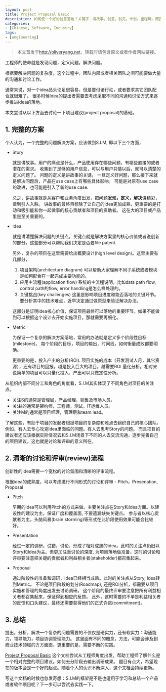 ```yaml
---
layout: post
title: Project Proposal Basic
description: 如何使一个好的创意落地？关键字：讲故事，创意，创见，计划，里程碑。概要设计，系统流程，系统架构，解决方案架构，项目管理，项目建议书。
categories:
- [Chinese, Software, Industry]
tags:
- [engineering]
---
```


>本文首发于<http://oliveryang.net>，转载时请包含原文或者作者网站链接。

工程师的使命就是发现问题，定义问题，解决问题。

根据要解决问题的复杂度，这个过程中，团队内部或者相关团队之间可能要做大量的沟通和讨论工作。

通常来说，对一个idea品头论足很容易，但是要付诸行动，或者要求其它团队配合就很难了。
很多时候Idea的提出者需要去考虑采取不同的沟通和讨论方式来逐步推进idea的落地。

本文尝试从以下方面去讨论一下项目建议(project proposal)的基础。

## 1. 完整的方案

个人认为，一个完整的问题解决方案，应该做到S.I.M, 即以下三个方面，

* Story

  就是讲故事。用户的痛点是什么，产品使用存在哪些问题，有哪些直接的或者潜在的需求。
  收集到了足够的用户信息，可以与用户共情以后，就可以清楚的定义问题了。
  问题的定义是讲故事的关键。
  一旦定义好问题，那么接下来就是解决问题后，产品在use case上有哪些具体影响。
  可能是对原有use case的改进，也可能是引入了新的use case.

  总之，讲故事就是从客户和业务角度出发，把问题**发现，定义，解决**讲精彩，做到引人入胜。
  讲故事的最终目标除了让自己的idea更加成熟，更重要的是打动和吸引能和你一起做事的核心贡献者和项目的资助者。
  这在大的项目或产品里是至关重要的。

* Idea

  就是讲清楚解决问题的关键点。关键点就是解决方案里的核心价值或者说创新的部分。这些部分可以帮助我们决定是否要file patent.

  另外，复杂的项目在这里需要给出概要设计(high level design)。这里主要有几部分，

	1. 项目架构(architecture diagram)
	  可以帮助大家理解不同子系统或者模块是如何配合在一起完成主要功能的。
	2. 应用主流程(application flow)
	  系统的主流程说明，比如data path flow, control path的flow, error handling是怎么样处理的。
	3. 关键挑战(key challenges)
	  这里是影响项目进度和能否落地的关键环节。要分析其中的技术难点，近早决定通过做原型来验证解决办法。

  这部分是证明idea核心价值，保证项目最终可以落地的重要环节。如果不能做到可以根据这个设计去开始实施项目，那就需要再细化。

* Metric

  为保证一个复杂的解决方案落地，常用的办法就是定义多个阶段性目标(milestone)。
  每个阶段的目标，项目的输出，时间线，如何衡量成败都要明确。

  更重要的是，投入产出的分析(ROI). 项目实施的成本（开发测试人月，其它资源），还有项目的回报。越是投入巨大的项目，越需要ROI
  量化分析。相对来说简单的项目可以只量化投入，产出可以只做定性分析。

从组织内部不同分工和角色的角度看，S.I.M其实体现了不同角色对项目的关注点。

* 关注S的通常是管理层，产品经理，销售及市场人员。
* 关注I的通常是架构师，工程师，测试，IT运维人员。
* 关注M的通常是项目经理，管理层和team lead。

了解这些，有助于项目的发起者根据项目的复杂度和难点去组织自己的核心团队。例如，有人去专心攻克Idea里面临的问题。有人去思考Story的问题。
而且项目的建议者还应该根据实际情况去和S.I.M场景下不同的人去交流沟通，逐步完善自己的项目建议。这也就是讨论和评审的意义所在。

## 2. 清晰的讨论和评审(review)流程

创新性的idea需要一个宽松的讨论氛围和清晰的评审流程。

根据idea的成熟度，可以考虑进行不同形式的讨论和评审 - Pitch，Presenation, Proposal

* Pitch

  早期的idea可以利用Pitch的方式来做。主要关注点在Story和Idea方面。以建设性的建议为主，保证广度和覆盖面, 不要遗漏缺失关键点。
  参与者以核心贡献者为主。头脑风暴(brain storming)等形式在此阶段使用效果可能会比较好。

* Presentation

  经过一定的调研，试错，讨论，形成了相对成熟的idea。此时的关注点仍旧以Story和Idea为主。但更加注重讨论的深度,
  为项目落地做准备。这时的讨论和评审要注意把关键的贡献者和利益相关者(stakeholder)都召集起来。

* Proposal

  通过阶段性的准备和调研，idea已经相当成熟。此时的关注点从Story, Idea转到Metric。
  不论是项目阶段的划分(Roadmap), 还是ROI分析，都需要从项目实施和管理的角度出发去讨论调研。
  这个阶段的最终评审要注意把所有利益相关者都召集起来，保证得到相应的反馈。
  此外，这时需要的不单是利益相关者的反馈和口头建议，最终还需要获得他们的正式许诺(commitment)。

## 3. 总结

提出，分析，解决一个复杂的问题需要的不仅仅是硬实力，还有软实力：沟通能力，领导能力，项目协调管理能力。
这里面有不同的概念，方法，可能会涉及到商业技术领域的方方面面。更重要的是，需要不断的实践。

[Project Proposal Basic](https://github.com/yangoliver/mydoc/raw/master/share/project_proposal_basic.pdf)
这个文档尝试从工程师角度出发，帮助工程师了解什么是一个相对完整的项目建议，如何去分阶段去输出调研成果。
题目有点大，希望现在的版本会是一个好的起点。随着个人的认识不断深入，这个文档会持续更新。

写这个文档的时候也忽发奇想：S.I.M的框架是不是也适用于学习和总结一个产品或者软件项目呢？下一步可以尝试去实践一下。
